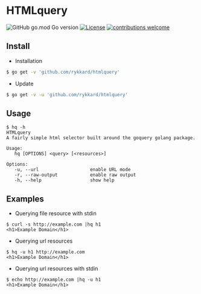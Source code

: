 # HTMLquery
![GitHub go.mod Go version](https://img.shields.io/github/go-mod/go-version/rykkard/htmlquery)
[![License](https://img.shields.io/badge/license-MIT-_red.svg)](https://opensource.org/licenses/MIT)
[![contributions welcome](https://img.shields.io/badge/contributions-welcome-brightgreen.svg?style=flat)](https://github.com/rykkard/htmlquery/issues)

## Install

- Installation
```bash
$ go get -v 'github.com/rykkard/htmlquery'
```

- Update
```bash
$ go get -v -u 'github.com/rykkard/htmlquery'
```

## Usage

```
$ hq -h
HTMLquery
A fairly simple html selector built around the goquery golang package.

Usage:
   hq [OPTIONS] <query> [<resources>]

Options:
   -u, --url                   enable URL mode
   -r, --raw-output            enable raw output
   -h, --help                  show help
```

## Examples

- Querying file resource with stdin
```
$ curl -s http://example.com |hq h1
<h1>Example Domain</h1>
```

- Querying url resources
```
$ hq -u h1 http://example.com
<h1>Example Domain</h1>
```

- Querying url resources with stdin
```
$ echo http://example.com |hq -u h1
<h1>Example Domain</h1>
```
